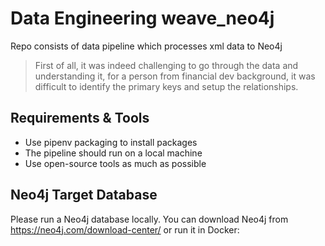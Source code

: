 # Data Engineering weave_neo4j
Repo consists of data pipeline which processes xml data to Neo4j

> First of all, it was indeed challenging to go through the data and understanding it, for a person from financial dev background, it was difficult to identify the primary keys and setup the relationships.

> 


## Requirements & Tools
- Use pipenv packaging to install packages
- The pipeline should run on a local machine
- Use open-source tools as much as possible


## Neo4j Target Database
Please run a Neo4j database locally. You can download Neo4j from https://neo4j.com/download-center/ or run it in Docker:
